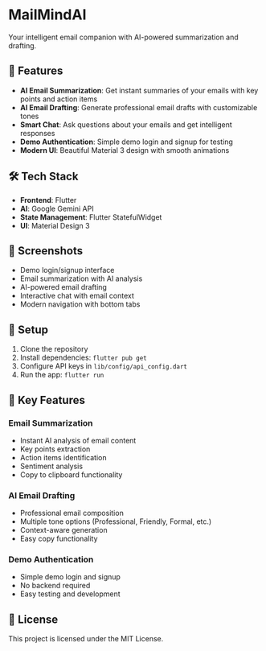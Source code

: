 # MailMindAI 
 
Your intelligent email companion with AI-powered summarization and drafting. 
 
## 🚀 Features 
   
- **AI Email Summarization**: Get instant summaries of your emails with key points and action items
- **AI Email Drafting**: Generate professional email drafts with customizable tones    
- **Smart Chat**: Ask questions about your emails and get intelligent responses    
- **Demo Authentication**: Simple demo login and signup for testing
- **Modern UI**: Beautiful Material 3 design with smooth animations
 
## 🛠️ Tech Stack 
 
- **Frontend**: Flutter  
- **AI**: Google Gemini API 
- **State Management**: Flutter StatefulWidget
- **UI**: Material Design 3  

## 📱 Screenshots

- Demo login/signup interface
- Email summarization with AI analysis
- AI-powered email drafting
- Interactive chat with email context
- Modern navigation with bottom tabs

## 🔧 Setup

1. Clone the repository
2. Install dependencies: `flutter pub get`
3. Configure API keys in `lib/config/api_config.dart`
4. Run the app: `flutter run`

## 🎯 Key Features

### Email Summarization
- Instant AI analysis of email content
- Key points extraction
- Action items identification
- Sentiment analysis
- Copy to clipboard functionality

### AI Email Drafting
- Professional email composition
- Multiple tone options (Professional, Friendly, Formal, etc.)
- Context-aware generation
- Easy copy functionality

### Demo Authentication
- Simple demo login and signup
- No backend required
- Easy testing and development

## 📄 License

This project is licensed under the MIT License.
